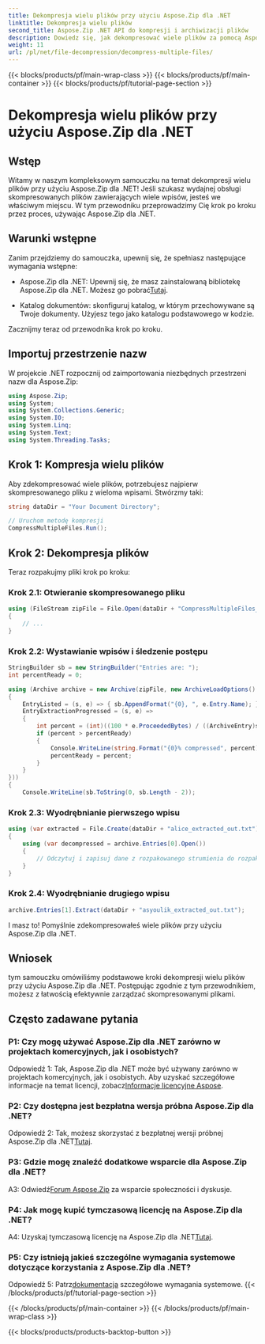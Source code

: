 ```yaml
---
title: Dekompresja wielu plików przy użyciu Aspose.Zip dla .NET
linktitle: Dekompresja wielu plików
second_title: Aspose.Zip .NET API do kompresji i archiwizacji plików
description: Dowiedz się, jak dekompresować wiele plików za pomocą Aspose.Zip dla .NET. Postępuj zgodnie z naszym przewodnikiem krok po kroku, aby efektywnie zarządzać plikami.
weight: 11
url: /pl/net/file-decompression/decompress-multiple-files/
---
```


{{< blocks/products/pf/main-wrap-class >}}
{{< blocks/products/pf/main-container >}}
{{< blocks/products/pf/tutorial-page-section >}}

# Dekompresja wielu plików przy użyciu Aspose.Zip dla .NET

## Wstęp

Witamy w naszym kompleksowym samouczku na temat dekompresji wielu plików przy użyciu Aspose.Zip dla .NET! Jeśli szukasz wydajnej obsługi skompresowanych plików zawierających wiele wpisów, jesteś we właściwym miejscu. W tym przewodniku przeprowadzimy Cię krok po kroku przez proces, używając Aspose.Zip dla .NET.

## Warunki wstępne

Zanim przejdziemy do samouczka, upewnij się, że spełniasz następujące wymagania wstępne:

-  Aspose.Zip dla .NET: Upewnij się, że masz zainstalowaną bibliotekę Aspose.Zip dla .NET. Możesz go pobrać[Tutaj](https://releases.aspose.com/zip/net/).

- Katalog dokumentów: skonfiguruj katalog, w którym przechowywane są Twoje dokumenty. Użyjesz tego jako katalogu podstawowego w kodzie.

Zacznijmy teraz od przewodnika krok po kroku.

## Importuj przestrzenie nazw

W projekcie .NET rozpocznij od zaimportowania niezbędnych przestrzeni nazw dla Aspose.Zip:

```csharp
using Aspose.Zip;
using System;
using System.Collections.Generic;
using System.IO;
using System.Linq;
using System.Text;
using System.Threading.Tasks;
```

## Krok 1: Kompresja wielu plików

Aby zdekompresować wiele plików, potrzebujesz najpierw skompresowanego pliku z wieloma wpisami. Stwórzmy taki:

```csharp
string dataDir = "Your Document Directory";

// Uruchom metodę kompresji
CompressMultipleFiles.Run();
```

## Krok 2: Dekompresja plików

Teraz rozpakujmy pliki krok po kroku:

### Krok 2.1: Otwieranie skompresowanego pliku

```csharp
using (FileStream zipFile = File.Open(dataDir + "CompressMultipleFiles_out.zip", FileMode.Open))
{
    // ...
}
```

### Krok 2.2: Wystawianie wpisów i śledzenie postępu

```csharp
StringBuilder sb = new StringBuilder("Entries are: ");
int percentReady = 0;

using (Archive archive = new Archive(zipFile, new ArchiveLoadOptions()
{
    EntryListed = (s, e) => { sb.AppendFormat("{0}, ", e.Entry.Name); },
    EntryExtractionProgressed = (s, e) =>
    {
        int percent = (int)((100 * e.ProceededBytes) / ((ArchiveEntry)s).UncompressedSize);
        if (percent > percentReady)
        {
            Console.WriteLine(string.Format("{0}% compressed", percent));
            percentReady = percent;
        }
    }
}))
{
    Console.WriteLine(sb.ToString(0, sb.Length - 2));
```

### Krok 2.3: Wyodrębnianie pierwszego wpisu

```csharp
using (var extracted = File.Create(dataDir + "alice_extracted_out.txt"))
{
    using (var decompressed = archive.Entries[0].Open())
    {
        // Odczytuj i zapisuj dane z rozpakowanego strumienia do rozpakowywanego pliku.
    }
}
```

### Krok 2.4: Wyodrębnianie drugiego wpisu

```csharp
archive.Entries[1].Extract(dataDir + "asyoulik_extracted_out.txt");
```

I masz to! Pomyślnie zdekompresowałeś wiele plików przy użyciu Aspose.Zip dla .NET.

## Wniosek

tym samouczku omówiliśmy podstawowe kroki dekompresji wielu plików przy użyciu Aspose.Zip dla .NET. Postępując zgodnie z tym przewodnikiem, możesz z łatwością efektywnie zarządzać skompresowanymi plikami.

## Często zadawane pytania

### P1: Czy mogę używać Aspose.Zip dla .NET zarówno w projektach komercyjnych, jak i osobistych?

 Odpowiedź 1: Tak, Aspose.Zip dla .NET może być używany zarówno w projektach komercyjnych, jak i osobistych. Aby uzyskać szczegółowe informacje na temat licencji, zobacz[Informacje licencyjne Aspose](https://purchase.aspose.com/buy).

### P2: Czy dostępna jest bezpłatna wersja próbna Aspose.Zip dla .NET?

 Odpowiedź 2: Tak, możesz skorzystać z bezpłatnej wersji próbnej Aspose.Zip dla .NET[Tutaj](https://releases.aspose.com/zip/net).

### P3: Gdzie mogę znaleźć dodatkowe wsparcie dla Aspose.Zip dla .NET?

 A3: Odwiedź[Forum Aspose.Zip](https://forum.aspose.com/c/zip/37) za wsparcie społeczności i dyskusje.

### P4: Jak mogę kupić tymczasową licencję na Aspose.Zip dla .NET?

 A4: Uzyskaj tymczasową licencję na Aspose.Zip dla .NET[Tutaj](https://purchase.aspose.com/temporary-license/).

### P5: Czy istnieją jakieś szczególne wymagania systemowe dotyczące korzystania z Aspose.Zip dla .NET?

 Odpowiedź 5: Patrz[dokumentacja](https://reference.aspose.com/zip/net/) szczegółowe wymagania systemowe.
{{< /blocks/products/pf/tutorial-page-section >}}

{{< /blocks/products/pf/main-container >}}
{{< /blocks/products/pf/main-wrap-class >}}

{{< blocks/products/products-backtop-button >}}
